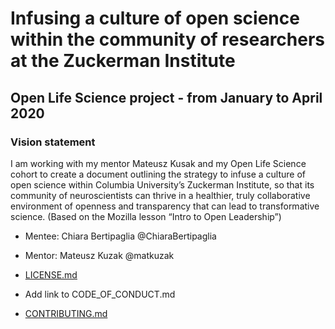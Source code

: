 # Infusing a culture of open science within the community of researchers at the Zuckerman Institute
## Open Life Science project - from January to April 2020 
### Vision statement
I am working with my mentor Mateusz Kusak and my Open Life Science cohort to create a document outlining the strategy to infuse a culture of open science within Columbia University’s Zuckerman Institute, so that its community of neuroscientists can thrive in a healthier, truly collaborative environment of openness and transparency that can lead to transformative science. (Based on the Mozilla lesson “Intro to Open Leadership”)
* Mentee: Chiara Bertipaglia @ChiaraBertipaglia
* Mentor: Mateusz Kuzak @matkuzak


* [LICENSE.md](https://github.com/ChiaraBertipaglia/Infusing-a-culture-of-open-science-within-the-community-of-researchers-at-the-Zuck/blob/master/LICENSE.md)
* Add link to CODE_OF_CONDUCT.md
* [CONTRIBUTING.md](https://github.com/ChiaraBertipaglia/Infusing-a-culture-of-open-science-within-the-community-of-researchers-at-the-Zuck/blob/master/docs/CONTRIBUTING.md)
